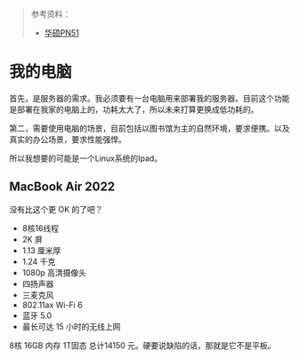 > 参考资料：
>
> - [华硕PN51](https://www.bilibili.com/video/BV1cS4y1Z74u?spm_id_from=333.337.search-card.all.click)

# 我的电脑

首先，是服务器的需求。我必须要有一台电脑用来部署我的服务器。目前这个功能是部署在我家的电脑上的，功耗太大了，所以未来打算更换成低功耗的。

第二，需要使用电脑的场景，目前包括以图书馆为主的自然环境，要求便携。以及真实的办公场景，要求性能强悍。



所以我想要的可能是一个Linux系统的Ipad。



## MacBook Air 2022

没有比这个更 OK 的了吧？

- 8核16线程
- 2K 屏
- 1.13 厘米厚
- 1.24 千克
- 1080p 高清摄像头
- 四扬声器
- 三麦克风
- 802.11ax Wi-Fi 6
- 蓝牙 5.0
- 最长可达 15 小时的无线上网



8核 16GB 内存 1T固态 总计14150 元。硬要说缺陷的话，那就是它不是平板。
